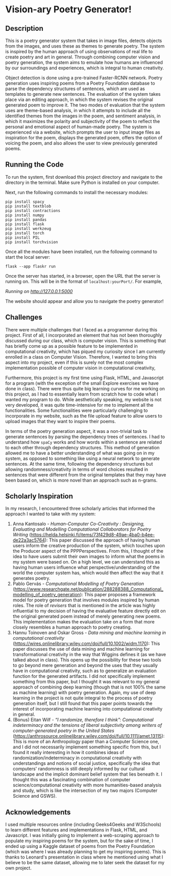 # Vision-ary Poetry Generator!

## Description
This is a poetry generator system that takes in image files, detects objects from the images, and uses these as themes to generate poetry. The system is inspired by the human approach of using observations of real life to create poetry and art in general. Through combining computer vision and poetry generation, the system aims to emulate how humans are influenced by our surroundings and experiences, which is integral to human creativity.

Object detection is done using a pre-trained Faster-RCNN network. Poetry generation uses inspiring poems from a Poetry Foundation database to parse the dependency structures of sentences, which are used as templates to generate new sentences. The evaluation of the system takes place via an editing approach, in which the system revises the original generated poem to improve it. The two modes of evaluation that the system uses are theme-based analysis, in which it attempts to include all the identified themes from the images in the poem, and sentiment analysis, in which it maximizes the polarity and subjectivity of the poem to reflect the personal and emotional aspect of human-made poetry. The system is experienced via a website, which prompts the user to input image files as inspiration for the poem, displays the generated poem, offers the option of voicing the poem, and also allows the user to view previously generated poems. 

## Running the Code

To run the system, first download this project directory and navigate to the directory in the terminal. Make sure Python is installed on your computer.

Next, run the following commands to install the necessary modules:

```
pip install spacy
pip install textblob
pip install contractions
pip install numpy
pip install pandas
pip install flask
pip install werkzeug
pip install torch
pip install PIL
pip install torchvision
```

Once all the modules have been installed, run the following command to start the local server:

```
flask --app flaskr run
```

Once the server has started, in a browser, open the URL that the server is running on. This will be in the format of ```localhost:yourPort/```. For example,

*Running on http://127.0.0.1:5000*

The website should appear and allow you to navigate the poetry generator! 


## Challenges

There were multiple challenges that I faced as a programmer during this project. First of all, I incorporated an element that has not been thoroughly discussed during our class, which is computer vision. This is something that has briefly come up as a possible feature to be implemented in computational creativity, which has piqued my curiosity since I am currently enrolled in a class on Computer Vision. Therefore, I wanted to bring this aspect into my project, even if this is surely not the most complex implementation possible of computer vision in computational creativity,

Furthermore, this project is my first time using Flask, HTML, and Javascript for a program (with the exception of the small Explore exercises we have done in class). There were thus quite big learning curves for me working on this project, as I had to essentially learn from scratch how to code what I wanted my program to do. While aesthetically speaking, my website is not very developed, it was quite time-intensive for me to implement all the functionalities. Some functionalities were particularly challenging to incorporate in my website, such as the file upload feature to allow users to upload images that they want to inspire their poems. 

In terms of the poetry generation aspect, it was a non-trivial task to generate sentences by parsing the dependency trees of sentences. I had to understand how `spaCy` works and how words within a sentence are related to each other through dependency structures. This method of generation allowed me to have a better understanding of what was going on in my system, as opposed to something like using a neural network to generate sentences. At the same time, following the dependency structures but allowing randomness/creativity in terms of word choices resulted in sentences that were different from the original templates that they may have been based on, which is more novel than an approach such as n-grams.


## Scholarly Inspiration

In my research, I encountered three scholarly articles that informed the approach I wanted to take with my system:

1. Anna Kantosalo - *Human-Computer Co-Creativity : Designing, Evaluating and Modelling Computational Collaborators for Poetry Writing* (https://helda.helsinki.fi/items/73f429d8-49ae-4ba0-b4ee-de22a3ac5764): This paper discussed the approach of having human users inform the creative production of the system, which touches upon the Producer aspect of the PPPPerspectives. From this, I thought of the idea to have users submit their own images to inform what the poems in my system were based on. On a high level, we can understand this as having human users influence what perspective/understanding of the world the computer system has, which would then affect the way that it generates poetry.
2. Pablo Gervás - *Computational Modelling of Poetry Generation* (https://www.researchgate.net/publication/288288388_Computational_modelling_of_poetry_generation): This paper proposes a framework model for poetry generation that involves modules inspired by human roles. The role of *revisers* that is mentioned in the article was highly influential to my decision of having the evaluative feature directly edit on the original generated poem instead of merely generating new poems. This implementation makes the evaluation take on a form that more closely resembles a human approach to poetry creating.
3. Hannu Toinoven and Oskar Gross - *Data mining and machine learning in computational creativity* (https://wires.onlinelibrary.wiley.com/doi/full/10.1002/widm.1170): This paper discusses the use of data mining and machine learning for transformational creativity in the way that Wiggins defines it (as we have talked about in class). This opens up the possibility for these two tools to go beyond mere generation and beyond the uses that they usually have in computational creativity, such as to generalize an evaluation function for the generated artifacts. I did not specifically implement something from this paper, but I thought it was relevant to my general approach of combining deep learning (though that is not 100% the same as machine learning) with poetry generation. Again, my use of deep learning in the project is not quite integral to the process of poetry generation itself, but I still found that this paper points towards the interest of incorporating machine learning into computational creativity in general.
4. (Bonus) Eitan Wilf - *“I randomize, therefore I think”: Computational indeterminacy and the tensions of liberal subjectivity among writers of computer-generated poetry in the United States* (https://anthrosource.onlinelibrary.wiley.com/doi/full/10.1111/amet.13115): This is more of an Anthropology paper than a Computer Science one, and I did not necessarily implement something specific from this, but I found it really interesting in how it combines ideas of randomization/indeterminacy in computational creativity with understandings and notions of social justice, specifically the idea that computers' randomness is still deeply informed by our cultural landscape and the implicit dominant belief system that lies beneath it. I thought this was a fascinating combination of computer science/computational creativity with more humanities-based analysis and study, which is like the intersection of my two majors (Computer Science and GSWS).

## Acknowledgements

I used multiple resources online (including Geeks4Geeks and W3Schools) to learn different features and implementations in Flask, HTML, and Javascript. I was initially going to implement a web-scraping approach to populate my inspiring poems for the system, but for the sake of time, I ended up using a Kaggle dataset of poems from the Poetry Foundation (which was where I was already planning to get my inspiring poems). This is thanks to Leonard's presentation in class where he mentioned using what I believe to be the same dataset, allowing me to later seek the dataset for my own project.
